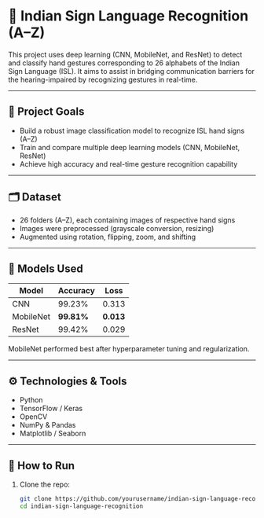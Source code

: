 # 🤟 Indian Sign Language Recognition (A–Z)

This project uses deep learning (CNN, MobileNet, and ResNet) to detect and classify hand gestures corresponding to 26 alphabets of the Indian Sign Language (ISL). It aims to assist in bridging communication barriers for the hearing-impaired by recognizing gestures in real-time.

---

## 📌 Project Goals

- Build a robust image classification model to recognize ISL hand signs (A–Z)
- Train and compare multiple deep learning models (CNN, MobileNet, ResNet)
- Achieve high accuracy and real-time gesture recognition capability

---

## 🗂️ Dataset

- 26 folders (A–Z), each containing images of respective hand signs
- Images were preprocessed (grayscale conversion, resizing)
- Augmented using rotation, flipping, zoom, and shifting

---

## 🧠 Models Used

| Model      | Accuracy  | Loss     |
|------------|-----------|----------|
| CNN        | 99.23%    | 0.313    |
| MobileNet  | **99.81%**| **0.013**|
| ResNet     | 99.42%    | 0.029    |

MobileNet performed best after hyperparameter tuning and regularization.

---

## ⚙️ Technologies & Tools

- Python
- TensorFlow / Keras
- OpenCV
- NumPy & Pandas
- Matplotlib / Seaborn

---

## 🚀 How to Run

1. Clone the repo:
   ```bash
   git clone https://github.com/yourusername/indian-sign-language-recognition.git
   cd indian-sign-language-recognition
